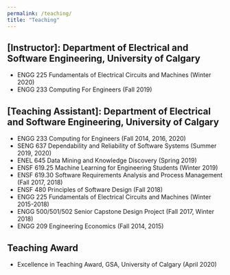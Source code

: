 ```yaml
---
permalink: /teaching/
title: "Teaching"
---
```


<!-- >I taught the computing for engineers course at the University of Calgary in Fall 2019, where my work was recognized by the [University of Calgary GSA Excellence in Teaching Award] in April 2020. I also served as a teaching assistant for courses in software, electrical, and civil engineering.
>
> -->




## [Instructor]: Department of Electrical and Software Engineering, University of Calgary
- ENGG 225 Fundamentals of Electrical Circuits and Machines (Winter 2020)
- ENGG 233 Computing For Engineers (Fall 2019)



## [Teaching Assistant]: Department of Electrical and Software Engineering, University of Calgary
- ENGG 233 Computing for Engineers (Fall 2014, 2016, 2020)
- SENG 637 Dependability and Reliability of Software Systems (Summer 2019, 2020)
- ENEL 645 Data Mining and Knowledge Discovery  (Spring 2019)
- ENSF 619.25 Machine Learning for Engineering Students (Winter 2019)
- ENSF 619.30 Software Requirements Analysis and Process Management (Fall 2017, 2018)
- ENSF 480 Principles of Software Design (Fall 2018)
- ENGG 225 Fundamentals of Electrical Circuits and Machines (Winter 2015-2018)
- ENGG 500/501/502 Senior Capstone Design Project (Fall 2017, Winter 2018)
- ENGG 209 Engineering Economics (Fall 2014, 2015)


## Teaching Award
* Excellence in Teaching Award, GSA, University of Calgary (April 2020)
